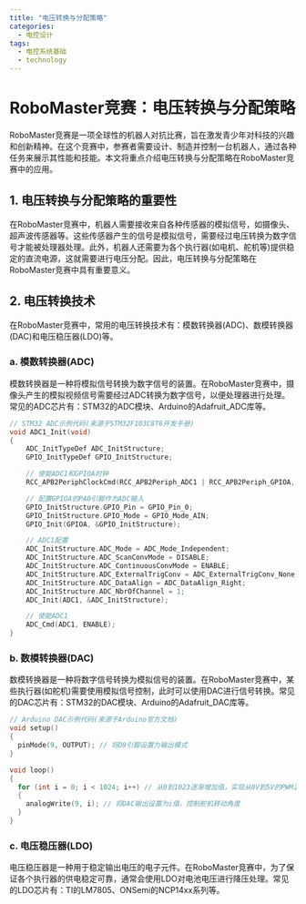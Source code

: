 ```yaml
---  
title: "电压转换与分配策略"  
categories:  
  - 电控设计  
tags: 
  - 电控系统基础 
  - technology  
---  
```


# RoboMaster竞赛：电压转换与分配策略

RoboMaster竞赛是一项全球性的机器人对抗比赛，旨在激发青少年对科技的兴趣和创新精神。在这个竞赛中，参赛者需要设计、制造并控制一台机器人，通过各种任务来展示其性能和技能。本文将重点介绍电压转换与分配策略在RoboMaster竞赛中的应用。

## 1. 电压转换与分配策略的重要性

在RoboMaster竞赛中，机器人需要接收来自各种传感器的模拟信号，如摄像头、超声波传感器等。这些传感器产生的信号是模拟信号，需要经过电压转换为数字信号才能被处理器处理。此外，机器人还需要为各个执行器(如电机、舵机等)提供稳定的直流电源，这就需要进行电压分配。因此，电压转换与分配策略在RoboMaster竞赛中具有重要意义。

## 2. 电压转换技术

在RoboMaster竞赛中，常用的电压转换技术有：模数转换器(ADC)、数模转换器(DAC)和电压稳压器(LDO)等。

### a. 模数转换器(ADC)

模数转换器是一种将模拟信号转换为数字信号的装置。在RoboMaster竞赛中，摄像头产生的模拟视频信号需要经过ADC转换为数字信号，以便处理器进行处理。常见的ADC芯片有：STM32的ADC模块、Arduino的Adafruit_ADC库等。

```c
// STM32 ADC示例代码(来源于STM32F103C8T6开发手册)
void ADC1_Init(void)
{
    ADC_InitTypeDef ADC_InitStructure;
    GPIO_InitTypeDef GPIO_InitStructure;

    // 使能ADC1和GPIOA时钟
    RCC_APB2PeriphClockCmd(RCC_APB2Periph_ADC1 | RCC_APB2Periph_GPIOA, ENABLE);

    // 配置GPIOA的PA0引脚作为ADC输入
    GPIO_InitStructure.GPIO_Pin = GPIO_Pin_0;
    GPIO_InitStructure.GPIO_Mode = GPIO_Mode_AIN;
    GPIO_Init(GPIOA, &GPIO_InitStructure);

    // ADC1配置
    ADC_InitStructure.ADC_Mode = ADC_Mode_Independent;
    ADC_InitStructure.ADC_ScanConvMode = DISABLE;
    ADC_InitStructure.ADC_ContinuousConvMode = ENABLE;
    ADC_InitStructure.ADC_ExternalTrigConv = ADC_ExternalTrigConv_None;
    ADC_InitStructure.ADC_DataAlign = ADC_DataAlign_Right;
    ADC_InitStructure.ADC_NbrOfChannel = 1;
    ADC_Init(ADC1, &ADC_InitStructure);

    // 使能ADC1
    ADC_Cmd(ADC1, ENABLE);
}
```

### b. 数模转换器(DAC)

数模转换器是一种将数字信号转换为模拟信号的装置。在RoboMaster竞赛中，某些执行器(如舵机)需要使用模拟信号控制，此时可以使用DAC进行信号转换。常见的DAC芯片有：STM32的DAC模块、Arduino的Adafruit_DAC库等。

```c
// Arduino DAC示例代码(来源于Arduino官方文档)
void setup()
{
  pinMode(9, OUTPUT); // 将D9引脚设置为输出模式
}

void loop()
{
  for (int i = 0; i < 1024; i++) // 从0到1023逐渐增加值，实现从0V到5V的PWM波形控制舵机角度
  {
    analogWrite(9, i); // 将DAC输出设置为i值，控制舵机转动角度
  }
}
```

### c. 电压稳压器(LDO)

电压稳压器是一种用于稳定输出电压的电子元件。在RoboMaster竞赛中，为了保证各个执行器的供电稳定可靠，通常会使用LDO对电池电压进行降压处理。常见的LDO芯片有：TI的LM7805、ONSemi的NCP14xx系列等。 
